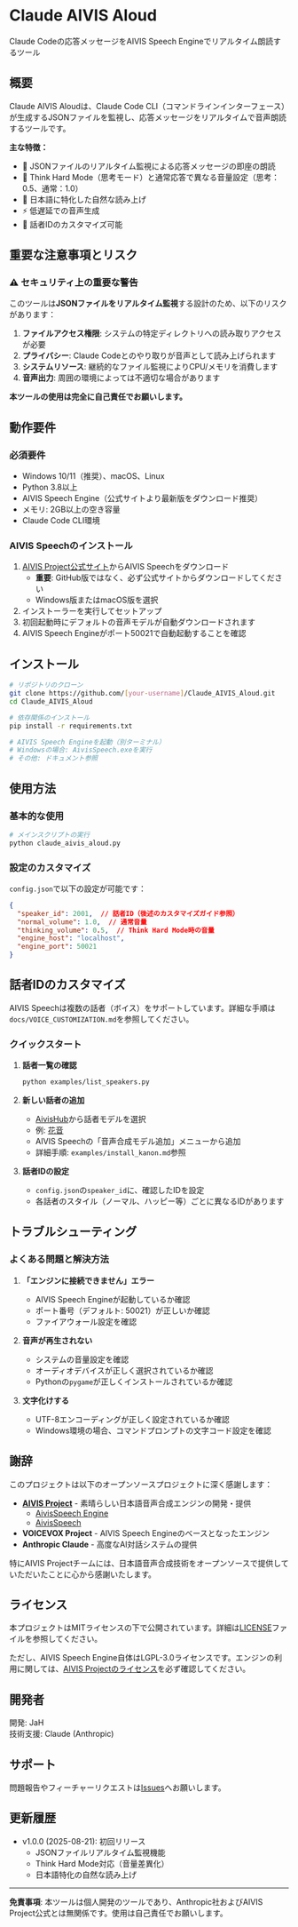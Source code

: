 # Claude AIVIS Aloud

Claude Codeの応答メッセージをAIVIS Speech Engineでリアルタイム朗読するツール

## 概要

Claude AIVIS Aloudは、Claude Code CLI（コマンドラインインターフェース）が生成するJSONファイルを監視し、応答メッセージをリアルタイムで音声朗読するツールです。

**主な特徴：**
- 📝 JSONファイルのリアルタイム監視による応答メッセージの即座の朗読
- 🧠 Think Hard Mode（思考モード）と通常応答で異なる音量設定（思考：0.5、通常：1.0）
- 🎯 日本語に特化した自然な読み上げ
- ⚡ 低遅延での音声生成
- 🔧 話者IDのカスタマイズ可能

## 重要な注意事項とリスク

### ⚠️ セキュリティ上の重要な警告

このツールは**JSONファイルをリアルタイム監視**する設計のため、以下のリスクがあります：

1. **ファイルアクセス権限**: システムの特定ディレクトリへの読み取りアクセスが必要
2. **プライバシー**: Claude Codeとのやり取りが音声として読み上げられます
3. **システムリソース**: 継続的なファイル監視によりCPU/メモリを消費します
4. **音声出力**: 周囲の環境によっては不適切な場合があります

**本ツールの使用は完全に自己責任でお願いします。**

## 動作要件

### 必須要件
- Windows 10/11（推奨）、macOS、Linux
- Python 3.8以上
- AIVIS Speech Engine（公式サイトより最新版をダウンロード推奨）
- メモリ: 2GB以上の空き容量
- Claude Code CLI環境

### AIVIS Speechのインストール

1. [AIVIS Project公式サイト](https://aivis-project.com/)からAIVIS Speechをダウンロード
   - **重要**: GitHub版ではなく、必ず公式サイトからダウンロードしてください
   - Windows版またはmacOS版を選択
2. インストーラーを実行してセットアップ
3. 初回起動時にデフォルトの音声モデルが自動ダウンロードされます
4. AIVIS Speech Engineがポート50021で自動起動することを確認

## インストール

```bash
# リポジトリのクローン
git clone https://github.com/[your-username]/Claude_AIVIS_Aloud.git
cd Claude_AIVIS_Aloud

# 依存関係のインストール
pip install -r requirements.txt

# AIVIS Speech Engineを起動（別ターミナル）
# Windowsの場合: AivisSpeech.exeを実行
# その他: ドキュメント参照
```

## 使用方法

### 基本的な使用

```bash
# メインスクリプトの実行
python claude_aivis_aloud.py
```

### 設定のカスタマイズ

`config.json`で以下の設定が可能です：

```json
{
  "speaker_id": 2001,  // 話者ID（後述のカスタマイズガイド参照）
  "normal_volume": 1.0,  // 通常音量
  "thinking_volume": 0.5,  // Think Hard Mode時の音量
  "engine_host": "localhost",
  "engine_port": 50021
}
```

## 話者IDのカスタマイズ

AIVIS Speechは複数の話者（ボイス）をサポートしています。詳細な手順は`docs/VOICE_CUSTOMIZATION.md`を参照してください。

### クイックスタート

1. **話者一覧の確認**
   ```bash
   python examples/list_speakers.py
   ```

2. **新しい話者の追加**
   - [AivisHub](https://hub.aivis-project.com/)から話者モデルを選択
   - 例: [花音](https://hub.aivis-project.com/aivm-models/a670e6b8-0852-45b2-8704-1bc9862f2fe6)
   - AIVIS Speechの「音声合成モデル追加」メニューから追加
   - 詳細手順: `examples/install_kanon.md`参照

3. **話者IDの設定**
   - `config.json`の`speaker_id`に、確認したIDを設定
   - 各話者のスタイル（ノーマル、ハッピー等）ごとに異なるIDがあります

## トラブルシューティング

### よくある問題と解決方法

1. **「エンジンに接続できません」エラー**
   - AIVIS Speech Engineが起動しているか確認
   - ポート番号（デフォルト: 50021）が正しいか確認
   - ファイアウォール設定を確認

2. **音声が再生されない**
   - システムの音量設定を確認
   - オーディオデバイスが正しく選択されているか確認
   - Pythonの`pygame`が正しくインストールされているか確認

3. **文字化けする**
   - UTF-8エンコーディングが正しく設定されているか確認
   - Windows環境の場合、コマンドプロンプトの文字コード設定を確認

## 謝辞

このプロジェクトは以下のオープンソースプロジェクトに深く感謝します：

- **[AIVIS Project](https://github.com/Aivis-Project)** - 素晴らしい日本語音声合成エンジンの開発・提供
  - [AivisSpeech Engine](https://github.com/Aivis-Project/AivisSpeech-Engine)
  - [AivisSpeech](https://github.com/Aivis-Project/AivisSpeech)
- **VOICEVOX Project** - AIVIS Speech Engineのベースとなったエンジン
- **Anthropic Claude** - 高度なAI対話システムの提供

特にAIVIS Projectチームには、日本語音声合成技術をオープンソースで提供していただいたことに心から感謝いたします。

## ライセンス

本プロジェクトはMITライセンスの下で公開されています。詳細は[LICENSE](LICENSE)ファイルを参照してください。

ただし、AIVIS Speech Engine自体はLGPL-3.0ライセンスです。エンジンの利用に関しては、[AIVIS Projectのライセンス](https://github.com/Aivis-Project/AivisSpeech-Engine/blob/master/LICENSE)を必ず確認してください。

## 開発者

開発: JaH  
技術支援: Claude (Anthropic)

## サポート

問題報告やフィーチャーリクエストは[Issues](https://github.com/[your-username]/Claude_AIVIS_Aloud/issues)へお願いします。

## 更新履歴

- v1.0.0 (2025-08-21): 初回リリース
  - JSONファイルリアルタイム監視機能
  - Think Hard Mode対応（音量差異化）
  - 日本語特化の自然な読み上げ

---

**免責事項**: 本ツールは個人開発のツールであり、Anthropic社およびAIVIS Project公式とは無関係です。使用は自己責任でお願いします。